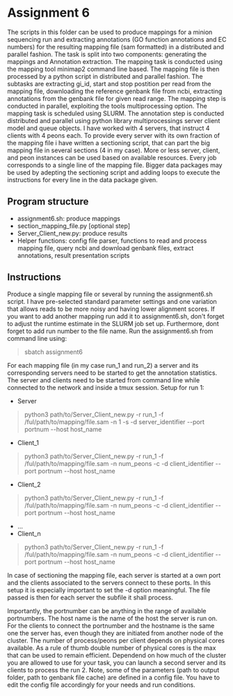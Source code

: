 # Assignment 6
The scripts in this folder can be used to produce mappings for a minion sequencing run and extracting annotations (GO function annotations and EC numbers) for the resulting mapping file (sam formatted) in a distributed and parallel fashion. The task is split into two components: generating the mappings and Annotation extraction. The mapping task is conducted using the mapping tool minimap2 command line based. The mapping file is then processed by a python script in distributed and parallel fashion. The subtasks are extracting gi_id, start and stop postition per read from the mapping file, downloading the reference genbank file from ncbi, extracting annotations from the genbank file for given read range.
The mapping step is conducted in parallel, exploiting the tools multiprocessing option. The mapping task is scheduled using SLURM. The annotation step is conducted distributed and parallel using python library multiprocessings server client model and queue objects. I have worked with 4 servers, that instruct 4 clients with 4 peons each. To provide every server with its own fraction of the mapping file i have written a sectioning script, that can part the big mapping file in several sections (4 in my case). More or less server, client, and peon instances can be used based on available resources. Every job corresponds to a single line of the mapping file. Bigger data packages may be used by adepting the sectioning script and adding loops to execute the instructions for every line in the data package given.
## Program structure
- assignment6.sh: produce mappings
- section_mapping_file.py [optional step]
- Server_Client_new.py: produce results
- Helper functions: config file parser, functions to read and process mapping file, query ncbi and download genbank files, extract annotations, result presentation scripts
## Instructions
Produce a single mapping file or several by running the assignment6.sh script. I have pre-selected standard parameter settings and one variation that allows reads to be more noisy and having lower alignment scores. If you want to add another mapping run add it to assignment6.sh, don't forget to adjust the runtime estimate in the SLURM job set up. Furthermore, dont forget to add run number to the file name. Run the assignment6.sh from command line using:
> sbatch assignment6

For each mapping file (in my case run_1 and run_2) a server and its corresponding servers need to be started to get the annotation statistics. The server and clients need to be started from command line while connected to the network and inside a tmux session. Setup for run 1:
- Server
> python3 path/to/Server_Client_new.py -r run_1 -f /ful/path/to/mapping/file.sam -n 1 -s -d server_identifier --port portnum --host host_name
- Client_1
> python3 path/to/Server_Client_new.py -r run_1 -f /ful/path/to/mapping/file.sam -n num_peons -c -d client_identifier --port portnum --host host_name
- Client_2
> python3 path/to/Server_Client_new.py -r run_1 -f /ful/path/to/mapping/file.sam -n num_peons -c -d client_identifier --port portnum --host host_name
- ...
- Client_n
> python3 path/to/Server_Client_new.py -r run_1 -f /ful/path/to/mapping/file.sam -n num_peons -c -d client_identifier --port portnum --host host_name

In case of sectioning the mapping file, each server is started at a own port and the clients associated to the servers connect to these ports. In this setup it is especially important to set the -d option meaningful. The file passed is then for each server the subfile it shall process.

Importantly, the portnumber can be anything in the range of available portnumbers. The host name is the name of the host the server is run on. For the clients to connect the portnumber and the hostname is the same one the server has, even though they are initiated from another node of the cluster. The number of process/peons per client depends on physical cores available. As a rule of thumb double number of physical cores is the max that can be used to remain efficient. Dependend on how much of the cluster you are allowed to use for your task, you can launch a second server and its clients to process the run 2. Note, some of the parameters (path to output folder, path to genbank file cache) are defined in a config file. You have to edit the config file accordingly for your needs and run conditions.

